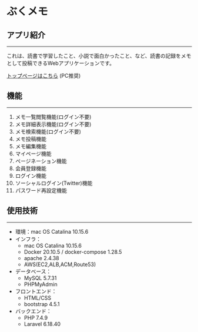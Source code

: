 # ぶくメモ

## アプリ紹介

***
これは、読書で学習したこと、小説で面白かったこと、など、読書の記録をメモとして投稿できるWebアプリケーションです。

[トップページはこちら](http://ec2-54-249-215-182.ap-northeast-1.compute.amazonaws.com:8000/)
(PC推奨)

## 機能

***

1. メモ一覧閲覧機能(ログイン不要)
2. メモ詳細表示機能(ログイン不要)
3. メモ検索機能(ログイン不要)
4. メモ投稿機能
5. メモ編集機能
6. マイページ機能
7. ページネーション機能
8. 会員登録機能
9. ログイン機能
10. ソーシャルログイン(Twitter)機能
11. パスワード再設定機能

## 使用技術

***

* 環境：mac OS Catalina 10.15.6
* インフラ：
  * mac OS Catalina 10.15.6
  * Docker 20.10.5 / docker-compose 1.28.5
  * apache 2.4.38
  * AWS(EC2,ALB,ACM,Route53)
* データベース：
  * MySQL 5.7.31
  * PHPMyAdmin
* フロントエンド：
  * HTML/CSS
  * bootstrap 4.5.1
* バックエンド：
  * PHP 7.4.9
  * Laravel 6.18.40
